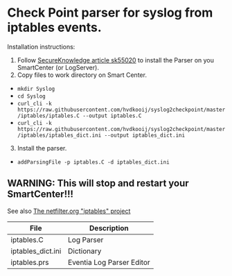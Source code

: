 # Check Point parser for syslog from iptables events.

Installation instructions:
1. Follow [SecureKnowledge article sk55020](https://supportcenter.checkpoint.com/supportcenter/portal?eventSubmit_doGoviewsolutiondetails=&solutionid=sk55020) to install the Parser on you SmartCenter (or LogServer).
2. Copy files to work directory on Smart Center.
* ```mkdir Syslog```
* ```cd Syslog```
* ```curl_cli -k https://raw.githubusercontent.com/hvdkooij/syslog2checkpoint/master/iptables/iptables.C --output iptables.C```
* ```curl_cli -k https://raw.githubusercontent.com/hvdkooij/syslog2checkpoint/master/iptables/iptables_dict.ini --output iptables_dict.ini```
3. Install the parser.
* ```addParsingFile -p iptables.C -d iptables_dict.ini```

 ## WARNING: This will stop and restart your SmartCenter!!!
 
See also [The netfilter.org "iptables" project](https://netfilter.org/projects/iptables/index.html)

| File | Description |
| --- | --- |
| iptables.C | Log Parser |
| iptables_dict.ini | Dictionary |
| iptables.prs | Eventia Log Parser Editor |
